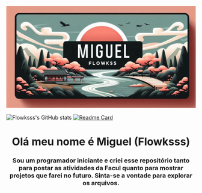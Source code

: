 <!--Banner do Flokinho-->
![Banner do perfil...](./bannernovo.png)

![Flowksss's GitHub stats](https://github-readme-stats.vercel.app/api?username=Flowksss&show_icons=true&theme=tokyonight) 
[![Readme Card](https://github-readme-stats.vercel.app/api/pin/?username=Flowksss&repo=github-readme-stats)](https://github.com/Flowksss/github-readme-stats)


<h1 align="center">Olá meu nome é Miguel (Flowksss)</h1>
<h3 align="center">Sou um programador iniciante e criei esse repositório tanto para postar as atividades da Facul quanto para mostrar projetos que farei no futuro. Sinta-se a vontade para explorar os arquivos.</h3>
